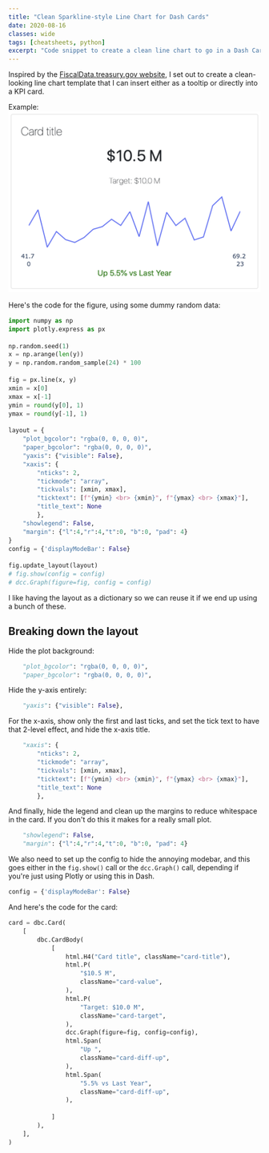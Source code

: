 ```yaml
---
title: "Clean Sparkline-style Line Chart for Dash Cards"
date: 2020-08-16
classes: wide
tags: [cheatsheets, python]
excerpt: "Code snippet to create a clean line chart to go in a Dash Card."
---
```

Inspired by the [FiscalData.treasury.gov website](https://fiscaldata.treasury.gov), I set out to create a clean-looking line chart template that I can insert either as a tooltip or directly into a KPI card. 

Example:
![](/assets/images/clean_line_chart.png)

Here's the code for the figure, using some dummy random data:

```python
import numpy as np
import plotly.express as px

np.random.seed(1)
x = np.arange(len(y))
y = np.random.random_sample(24) * 100

fig = px.line(x, y)
xmin = x[0]
xmax = x[-1]
ymin = round(y[0], 1)
ymax = round(y[-1], 1)

layout = {
    "plot_bgcolor": "rgba(0, 0, 0, 0)",
    "paper_bgcolor": "rgba(0, 0, 0, 0)",
    "yaxis": {"visible": False},
    "xaxis": {
        "nticks": 2, 
        "tickmode": "array",
        "tickvals": [xmin, xmax], 
        "ticktext": [f"{ymin} <br> {xmin}", f"{ymax} <br> {xmax}"],
        "title_text": None
        },
    "showlegend": False,
    "margin": {"l":4,"r":4,"t":0, "b":0, "pad": 4}
}
config = {'displayModeBar': False}

fig.update_layout(layout)
# fig.show(config = config)
# dcc.Graph(figure=fig, config = config)
```
I like having the layout as a dictionary so we can reuse it if we end up using a bunch of these.

## Breaking down the layout
Hide the plot background:
```python
    "plot_bgcolor": "rgba(0, 0, 0, 0)",
    "paper_bgcolor": "rgba(0, 0, 0, 0)",
```
Hide the y-axis entirely:
```python
    "yaxis": {"visible": False},
```
For the x-axis, show only the first and last ticks, and set the tick text to have that 2-level effect, and hide the x-axis title. 
```python
    "xaxis": {
        "nticks": 2, 
        "tickmode": "array",
        "tickvals": [xmin, xmax], 
        "ticktext": [f"{ymin} <br> {xmin}", f"{ymax} <br> {xmax}"],
        "title_text": None
        },
```
And finally, hide the legend and clean up the margins to reduce whitespace in the card. If you don't do this it makes for a really small plot. 
```python
    "showlegend": False,
    "margin": {"l":4,"r":4,"t":0, "b":0, "pad": 4}
```
We also need to set up the config to hide the annoying modebar, and this goes either in the `fig.show()` call or the `dcc.Graph()` call, depending if you're just using Plotly or using this in Dash.
```python
config = {'displayModeBar': False}
```

And here's the code for the card:
```python
card = dbc.Card(
    [
        dbc.CardBody(
            [
                html.H4("Card title", className="card-title"),
                html.P(
                    "$10.5 M",
                    className="card-value",
                ),
                html.P(
                    "Target: $10.0 M",
                    className="card-target",
                ),
                dcc.Graph(figure=fig, config=config),
                html.Span(
                    "Up ",
                    className="card-diff-up",
                ),
                html.Span(
                    "5.5% vs Last Year",
                    className="card-diff-up",
                ),

            ]
        ),
    ],
)
```
